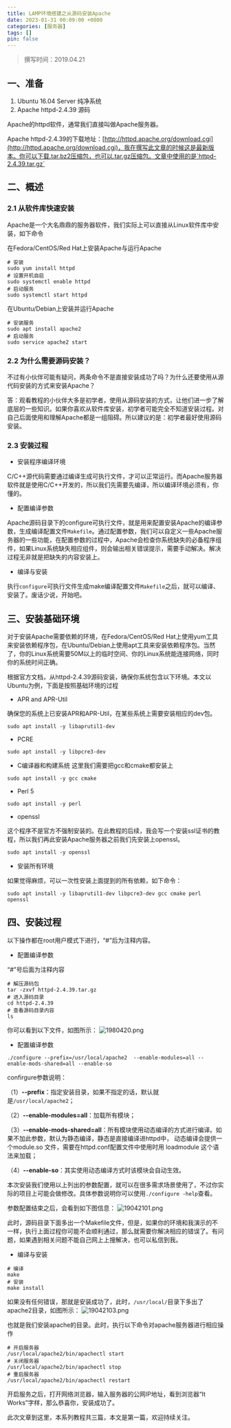 ```yaml
---
title: LAMP环境搭建之从源码安装Apache
date: 2023-01-31 00:09:00 +0800
categories: [服务器]
tags: []
pin: false
---
```


> 撰写时间：2019.04.21

## 一、准备

1. Ubuntu 16.04 Server 纯净系统
2. Apache httpd-2.4.39 源码

Apache的httpd软件，通常我们直接叫做Apache服务器。

Apache httpd-2.4.39的下载地址：[http://httpd.apache.org/download.cgi](http://httpd.apache.org/download.cgi)，我在撰写此文章的时候这是最新版本。你可以下载.tar.bz2压缩包，也可以.tar.gz压缩包。文章中使用的是`httpd-2.4.39.tar.gz`

## 二、概述

### 2.1 从软件库快速安装

Apache是一个大名鼎鼎的服务器软件，我们实际上可以直接从Linux软件库中安装，如下命令

在Fedora/CentOS/Red Hat上安装Apache与运行Apache

```shell
# 安装
sudo yum install httpd
# 设置开机自启
sudo systemctl enable httpd
# 启动服务
sudo systemctl start httpd
```

在Ubuntu/Debian上安装并运行Apache

```shell
# 安装服务
sudo apt install apache2
# 启动服务
sudo service apache2 start
```

### 2.2 为什么需要源码安装？

不过有小伙伴可能有疑问，两条命令不是直接安装成功了吗？为什么还要使用从源代码安装的方式来安装Apache？

答：观看教程的小伙伴大多是初学者，使用从源码安装的方式，让他们进一步了解底层的一些知识。如果你喜欢从软件库安装，初学者可能完全不知道安装过程。对自己后面使用和理解Apache都是一组阻碍。所以建议的是：初学者最好使用源码安装。

### 2.3 安装过程

- 安装程序编译环境

C/C++源代码需要通过编译生成可执行文件，才可以正常运行。而Apache服务器软件就是使用C/C++开发的，所以我们先需要先编译，所以编译环境必须有，你懂的。

- 配置编译参数

Apache源码目录下的configure可执行文件，就是用来配置安装Apache的编译参数，生成编译配置文件`Makefile`。通过配置参数，我们可以自定义一些Apache服务器的一些功能，在配置参数的过程中，Apache会检查你系统缺失的必备程序组件，如果Linux系统缺失相应组件，则会输出相关错误提示，需要手动解决。解决过程无非就是把缺失的内容安装上。

- 编译与安装

执行`configure`可执行文件生成make编译配置文件`Makefile`之后，就可以编译、安装了。废话少说，开始吧。

## 三、安装基础环境

对于安装Apache需要依赖的环境，在Fedora/CentOS/Red Hat上使用yum工具来安装依赖程序包，在Ubuntu/Debian上使用apt工具来安装依赖程序包。当然了，你的Linux系统需要50M以上的临时空间、你的Linux系统能连接网络，同时你的系统时间正确。

根据官方文档，从httpd-2.4.39源码安装，确保你系统包含以下环境。本文以Ubuntu为例，下面是按照基础环境的过程

- APR and APR-Util

确保您的系统上已安装APR和APR-Util，在某些系统上需要安装相应的dev包。

```shell
sudo apt install -y libaprutil1-dev
```

- PCRE

```shell
sudo apt install -y libpcre3-dev
```

- C编译器和构建系统
这里我们需要把gcc和cmake都安装上

```shell
sudo apt install -y gcc cmake
```

- Perl 5

```shell
sudo apt install -y perl
```

- openssl

这个程序不是官方不强制安装的。在此教程的后续，我会写一个安装ssl证书的教程，所以我们再此安装Apache服务器之前我们先安装上openssl。

```shell
sudo apt install -y openssl
```

- 安装所有环境

如果觉得麻烦，可以一次性安装上面提到的所有依赖，如下命令：

```shell
sudo apt install -y libaprutil1-dev libpcre3-dev gcc cmake perl openssl
```

## 四、安装过程

以下操作都在root用户模式下进行，“#”后为注释内容。

- 配置编译参数

“#”号后面为注释内容

```shell
# 解压源码包
tar -zxvf httpd-2.4.39.tar.gz
# 进入源码目录
cd httpd-2.4.39
# 查看源码目录内容
ls
```

你可以看到以下文件，如图所示：
![1980420.png](/img/server/01-01.png)

- 配置编译参数

```shell
./configure --prefix=/usr/local/apache2  --enable-modules=all --enable-mods-shared=all --enable-so
```

confirgure参数说明：

（1）**--prefix**：指定安装目录，如果不指定的话，默认就是`/usr/local/apache2`；

（2）**--enable-modules=all**：加载所有模块；

（3）**--enable-mods-shared=all**：所有模块使用动态编译的方式进行编译。如果不加此参数，默认为静态编译，静态是直接编译进httpd中， 动态编译会提供一个module.so 文件，需要在httpd.conf配置文件中使用时用 loadmodule 这个语法来加载；

（4）**--enable-so**：其实使用动态编译方式时该模块会自动生效。

本次安装我们使用以上列出的参数配置，就可以在很多需求场景使用了，不过你实际的项目上可能会做修改。具体参数说明你可以使用`./configure -help`查看。

参数配置结束之后，会看到如下图信息：
![19042101.png](/img/server/01-02.png)

此时，源码目录下面多出一个Makefile文件，但是，如果你的环境和我演示的不一样，执行上面过程你可能不会顺利通过，那么就需要你解决相应的错误了。有问题，如果遇到相关问题不能自己网上上搜解决，也可以私信到我。

- 编译与安装

```shell
# 编译
make
# 安装
make install
```

如果没有任何错误，那就是安装成功了，此时，`/usr/local/`目录下多出了apache2目录，如图所示：
![19042103.png](/img/server/01-03.png)

也就是我们安装apache的目录。此时，执行以下命令对apache服务器进行相应操作

```shell
# 开启服务器
/usr/local/apache2/bin/apachectl start
# 关闭服务器
/usr/local/apache2/bin/apachectl stop
# 重启服务器
/usr/local/apache2/bin/apachectl restart
```

开启服务之后，打开网络浏览器，输入服务器的公网IP地址，看到浏览器“It Works”字样，那么恭喜你，安装成功了。

此次文章到这里，本系列教程共三篇，本文是第一篇，欢迎持续关注。
